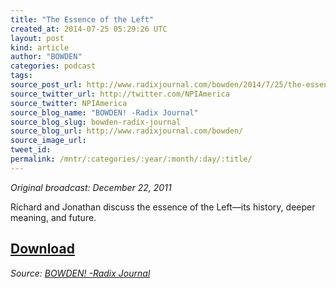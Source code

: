 ```yaml
---
title: "The Essence of the Left"
created_at: 2014-07-25 05:29:26 UTC
layout: post
kind: article
author: "BOWDEN"
categories: podcast
tags: 
source_post_url: http://www.radixjournal.com/bowden/2014/7/25/the-essence-of-the-left
source_twitter_url: http://twitter.com/NPIAmerica
source_twitter: NPIAmerica
source_blog_name: "BOWDEN! -Radix Journal"
source_blog_slug: bowden-radix-journal
source_blog_url: http://www.radixjournal.com/bowden/
source_image_url: 
tweet_id:
permalink: /mntr/:categories/:year/:month/:day/:title/
---
```

<p><em>Original broadcast: December 22, 2011</em>  </p>

<p>Richard and Jonathan discuss the essence of the Left—its history, deeper meaning, and future.</p>



<h2><a href="https://soundcloud.com/radixjournal/the-essence-of-the-left">Download</a></h2><div class="">
    <i>Source: <a href="http://www.radixjournal.com/bowden/">BOWDEN! -Radix Journal</a></i>
</div>
